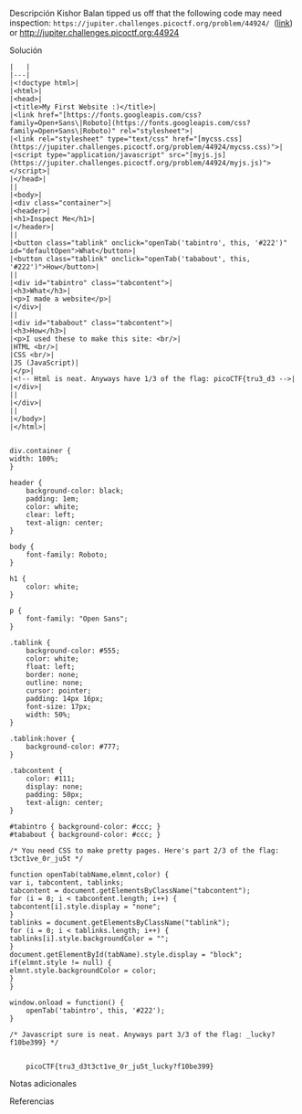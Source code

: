 Descripción
	Kishor Balan tipped us off that the following code may need inspection: `https://jupiter.challenges.picoctf.org/problem/44924/` 
	([link](https://jupiter.challenges.picoctf.org/problem/44924/)) or http://jupiter.challenges.picoctf.org:44924
	
Solución
	
	|   |
	|---|
	|<!doctype html>|
	|<html>|
	|<head>|
	|<title>My First Website :)</title>|
	|<link href="[https://fonts.googleapis.com/css?family=Open+Sans\|Roboto](https://fonts.googleapis.com/css?family=Open+Sans\|Roboto)" rel="stylesheet">|
	|<link rel="stylesheet" type="text/css" href="[mycss.css](https://jupiter.challenges.picoctf.org/problem/44924/mycss.css)">|
	|<script type="application/javascript" src="[myjs.js](https://jupiter.challenges.picoctf.org/problem/44924/myjs.js)"></script>|
	|</head>|
	||
	|<body>|
	|<div class="container">|
	|<header>|
	|<h1>Inspect Me</h1>|
	|</header>|
	||
	|<button class="tablink" onclick="openTab('tabintro', this, '#222')" id="defaultOpen">What</button>|
	|<button class="tablink" onclick="openTab('tababout', this, '#222')">How</button>|
	||
	|<div id="tabintro" class="tabcontent">|
	|<h3>What</h3>|
	|<p>I made a website</p>|
	|</div>|
	||
	|<div id="tababout" class="tabcontent">|
	|<h3>How</h3>|
	|<p>I used these to make this site: <br/>|
	|HTML <br/>|
	|CSS <br/>|
	|JS (JavaScript)|
	|</p>|
	|<!-- Html is neat. Anyways have 1/3 of the flag: picoCTF{tru3_d3 -->|
	|</div>|
	||
	|</div>|
	||
	|</body>|
	|</html>|
	
	
	div.container {
    width: 100%;
	}
	
	header {
	    background-color: black;
	    padding: 1em;
	    color: white;
	    clear: left;
	    text-align: center;
	}
	
	body {
	    font-family: Roboto;
	}
	
	h1 {
	    color: white;
	}
	
	p {
	    font-family: "Open Sans";
	}
	
	.tablink {
	    background-color: #555;
	    color: white;
	    float: left;
	    border: none;
	    outline: none;
	    cursor: pointer;
	    padding: 14px 16px;
	    font-size: 17px;
	    width: 50%;
	}
	
	.tablink:hover {
	    background-color: #777;
	}
	
	.tabcontent {
	    color: #111;
	    display: none;
	    padding: 50px;
	    text-align: center;
	}
	
	#tabintro { background-color: #ccc; }
	#tababout { background-color: #ccc; }
	
	/* You need CSS to make pretty pages. Here's part 2/3 of the flag: t3ct1ve_0r_ju5t */
	
	function openTab(tabName,elmnt,color) {
    var i, tabcontent, tablinks;
    tabcontent = document.getElementsByClassName("tabcontent");
    for (i = 0; i < tabcontent.length; i++) {
	tabcontent[i].style.display = "none";
    }
    tablinks = document.getElementsByClassName("tablink");
    for (i = 0; i < tablinks.length; i++) {
	tablinks[i].style.backgroundColor = "";
    }
    document.getElementById(tabName).style.display = "block";
    if(elmnt.style != null) {
	elmnt.style.backgroundColor = color;
    }
	}
	
	window.onload = function() {
	    openTab('tabintro', this, '#222');
	}
	
	/* Javascript sure is neat. Anyways part 3/3 of the flag: _lucky?f10be399} */
	
	
		picoCTF{tru3_d3t3ct1ve_0r_ju5t_lucky?f10be399}
Notas adicionales
	
	
Referencias
	
	